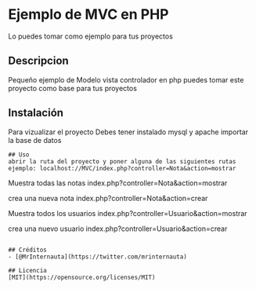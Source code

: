 
# Ejemplo de MVC en PHP
Lo puedes tomar como ejemplo para tus proyectos

## Descripcion 
Pequeño ejemplo de Modelo vista controlador en php puedes tomar este proyecto como base para tus proyectos


## Instalación
Para vizualizar el proyecto
Debes tener instalado mysql y apache
importar la base de datos
```
## Uso
abrir la ruta del proyecto y poner alguna de las siguientes rutas
ejemplo: localhost://MVC/index.php?controller=Nota&action=mostrar
```
Muestra todas las notas
index.php?controller=Nota&action=mostrar

crea una nueva nota
index.php?controller=Nota&action=crear

Muestra todos los usuarios
index.php?controller=Usuario&action=mostrar

crea una nuevo usuario
index.php?controller=Usuario&action=crear
```

## Créditos
- [@MrInternauta](https://twitter.com/mrinternauta)

## Licencia
[MIT](https://opensource.org/licenses/MIT)
